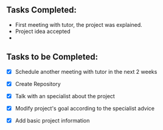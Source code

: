 ## Tasks Completed:
* First meeting with tutor, the project was explained.
* Project idea accepted
* 
## Tasks to be Completed:
- [X] Schedule another meeting with tutor in the next 2 weeks
- [X] Create Repository
- [X] Talk with an specialist about the project
- [X] Modify project's goal according to the specialist advice
- [X] Add basic project information

